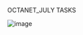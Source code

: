 OCTANET_JULY TASKS

![image](https://github.com/Shruti1632/OCTANET_JULY/assets/104548800/915755c7-96ad-421f-8d93-cb954b203ed0)

